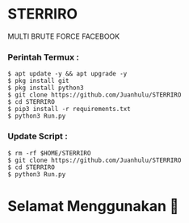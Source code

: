 # STERRIRO
MULTI BRUTE FORCE FACEBOOK
### Perintah Termux :
    $ apt update -y && apt upgrade -y
    $ pkg install git
    $ pkg install python3
    $ git clone https://github.com/Juanhulu/STERRIRO
    $ cd STERRIRO
    $ pip3 install -r requirements.txt
    $ python3 Run.py



### Update Script :
    $ rm -rf $HOME/STERRIRO
    $ git clone https://github.com/Juanhulu/STERRIRO
    $ cd STERRIRO
    $ python3 Run.py


# Selamat Menggunakan 🙂
